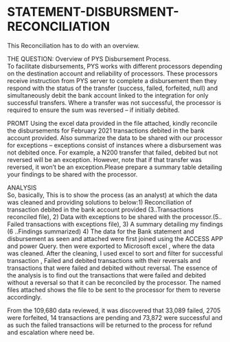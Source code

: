 # STATEMENT-DISBURSMENT-RECONCILIATION
This Reconciliation has to do with an overview.

THE QUESTION:
Overview of PYS Disbursement Process.      
To facilitate disbursements, PYS works with different processors depending on the destination account and reliability of processors. These processors receive instruction from PYS server to complete a disbursement then they respond with the status of the transfer (success, failed, forfeited, null) and simultaneously debit the bank account linked to the integration for only successful transfers. Where a transfer was not successful, the processor is required to ensure the sum was reversed – if initially debited.

PROMT
Using the excel data provided in the file attached, kindly reconcile the disbursements for February 2021 transactions debited in the bank account provided. Also summarize the data to be shared with our processor for exceptions – exceptions consist of instances where a disbursement was not debited once. For example, a N200 transfer that failed, debited but not reversed will be an exception. However, note that if that transfer was reversed, it won’t be an exception.Please prepare a summary table detailing your findings to be shared with the processor.

ANALYSIS          
So, basically, This is to show the process (as an analyst) at which the data was cleaned and providing solutions to below:1) Reconciliation of transaction debited in the bank account provided (3..Transactions reconciled file),
2) Data with exceptions to be shared with the processor.(5.. Failed transactions with exceptions file),
3) A summary detailing my findings (6 ..Findings summarized)
4) The data for the Bank statement and disbursement as seen and attached were first joined using the ACCESS APP and power Query. then were exported to Microsoft excel , where the data was cleaned. After the cleaning, I used excel to sort and filter for successful transaction , Failed and debited transactions with their reversals and transactions that were failed and debited without reversal. The essence of the analysis is to find out the transactions that were failed and debited without a reversal so that it can be reconciled by the processor. The named files attached shows the file to be sent to the processor for them to reverse accordingly.

From the 109,680 data reviewed, it was discovered that 33,089 failed, 2705 were forfeited, 14 transactions are pending and 73,872 were successful and as such the failed transactions will be returned to the process for refund and escalation where need be.
